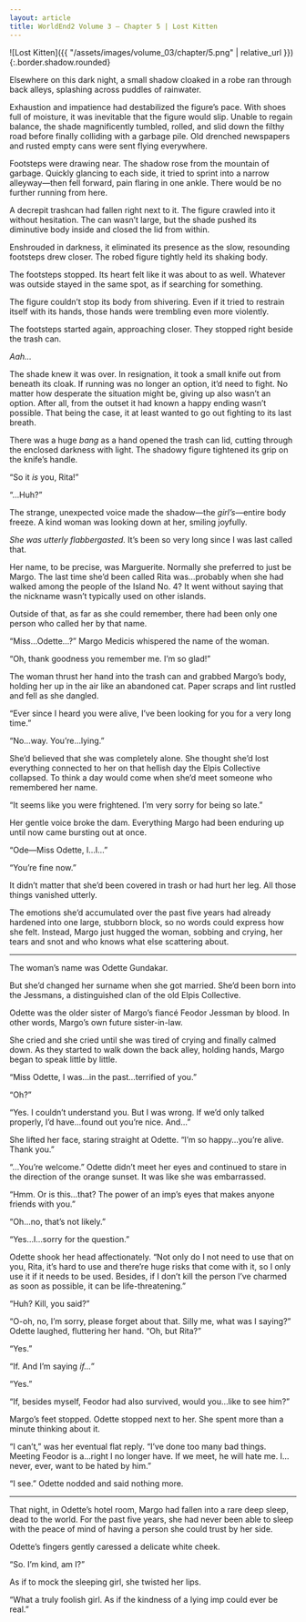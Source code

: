 ```yaml
---
layout: article
title: WorldEnd2 Volume 3 – Chapter 5 | Lost Kitten
---
```


![Lost Kitten]({{ "/assets/images/volume_03/chapter/5.png" | relative_url }}){:.border.shadow.rounded}

Elsewhere on this dark night, a small shadow cloaked in a robe ran through back alleys, splashing across puddles of rainwater.

Exhaustion and impatience had destabilized the figure’s pace. With shoes full of moisture, it was inevitable that the figure would slip. Unable to regain balance, the shade magnificently tumbled, rolled, and slid down the filthy road before finally colliding with a garbage pile. Old drenched newspapers and rusted empty cans were sent flying everywhere.

Footsteps were drawing near. The shadow rose from the mountain of garbage. Quickly glancing to each side, it tried to sprint into a narrow alleyway—then fell forward, pain flaring in one ankle. There would be no further running from here.

A decrepit trashcan had fallen right next to it. The figure crawled into it without hesitation. The can wasn’t large, but the shade pushed its diminutive body inside and closed the lid from within.

Enshrouded in darkness, it eliminated its presence as the slow, resounding footsteps drew closer. The robed figure tightly held its shaking body.

The footsteps stopped. Its heart felt like it was about to as well. Whatever was outside stayed in the same spot, as if searching for something.

The figure couldn’t stop its body from shivering. Even if it tried to restrain itself with its hands, those hands were trembling even more violently.

The footsteps started again, approaching closer. They stopped right beside the trash can.

<em>Aah…</em>

The shade knew it was over. In resignation, it took a small knife out from beneath its cloak. If running was no longer an option, it’d need to fight. No matter how desperate the situation might be, giving up also wasn’t an option. After all, from the outset it had known a happy ending wasn’t possible. That being the case, it at least wanted to go out fighting to its last breath.

There was a huge <em>bang</em> as a hand opened the trash can lid, cutting through the enclosed darkness with light. The shadowy figure tightened its grip on the knife’s handle.

“So it <em>is</em> you, Rita!”

“…Huh?”

The strange, unexpected voice made the shadow—the <em>girl’s</em>—entire body freeze. A kind woman was looking down at her, smiling joyfully.

<em>She was utterly flabbergasted.</em> It’s been so very long since I was last called that.

Her name, to be precise, was Marguerite. Normally she preferred to just be Margo. The last time she’d been called Rita was…probably when she had walked among the people of the Island No. 4? It went without saying that the nickname wasn’t typically used on other islands.

Outside of that, as far as she could remember, there had been only one person who called her by that name.

“Miss…Odette…?” Margo Medicis whispered the name of the woman.

“Oh, thank goodness you remember me. I’m so glad!”

The woman thrust her hand into the trash can and grabbed Margo’s body, holding her up in the air like an abandoned cat. Paper scraps and lint rustled and fell as she dangled.

“Ever since I heard you were alive, I’ve been looking for you for a very long time.”

“No…way. You’re…lying.”

She’d believed that she was completely alone. She thought she’d lost everything connected to her on that hellish day the Elpis Collective collapsed. To think a day would come when she’d meet someone who remembered her name.

“It seems like you were frightened. I’m very sorry for being so late.”

Her gentle voice broke the dam. Everything Margo had been enduring up until now came bursting out at once.

“Ode—Miss Odette, I…I…”

“You’re fine now.”

It didn’t matter that she’d been covered in trash or had hurt her leg. All those things vanished utterly.

The emotions she’d accumulated over the past five years had already hardened into one large, stubborn block, so no words could express how she felt. Instead, Margo just hugged the woman, sobbing and crying, her tears and snot and who knows what else scattering about.

* * *

The woman’s name was Odette Gundakar.

But she’d changed her surname when she got married. She’d been born into the Jessmans, a distinguished clan of the old Elpis Collective.

Odette was the older sister of Margo’s fiancé Feodor Jessman by blood. In other words, Margo’s own future sister-in-law.

She cried and she cried until she was tired of crying and finally calmed down. As they started to walk down the back alley, holding hands, Margo began to speak little by little.

“Miss Odette, I was…in the past…terrified of you.”

“Oh?”

“Yes. I couldn’t understand you. But I was wrong. If we’d only talked properly, I’d have…found out you’re nice. And…”

She lifted her face, staring straight at Odette. “I’m so happy…you’re alive. Thank you.”

“…You’re welcome.” Odette didn’t meet her eyes and continued to stare in the direction of the orange sunset. It was like she was embarrassed.

“Hmm. Or is this…that? The power of an imp’s eyes that makes anyone friends with you.”

“Oh…no, that’s not likely.”

“Yes…I…sorry for the question.”

Odette shook her head affectionately. “Not only do I not need to use that on you, Rita, it’s hard to use and there’re huge risks that come with it, so I only use it if it needs to be used. Besides, if I don’t kill the person I’ve charmed as soon as possible, it can be life-threatening.”

“Huh? Kill, you said?”

“O-oh, no, I’m sorry, please forget about that. Silly me, what was I saying?” Odette laughed, fluttering her hand. “Oh, but Rita?”

“Yes.”

“If. And I’m saying <em>if…</em>”

“Yes.”

“If, besides myself, Feodor had also survived, would you…like to see him?”

Margo’s feet stopped. Odette stopped next to her. She spent more than a minute thinking about it.

“I can’t,” was her eventual flat reply. “I’ve done too many bad things. Meeting Feodor is a…right I no longer have. If we meet, he will hate me. I…never, ever, want to be hated by him.”

“I see.” Odette nodded and said nothing more.

* * *

That night, in Odette’s hotel room, Margo had fallen into a rare deep sleep, dead to the world. For the past five years, she had never been able to sleep with the peace of mind of having a person she could trust by her side.

Odette’s fingers gently caressed a delicate white cheek.

“So. I’m kind, am I?”

As if to mock the sleeping girl, she twisted her lips.

“What a truly foolish girl. As if the kindness of a lying imp could ever be real.”
